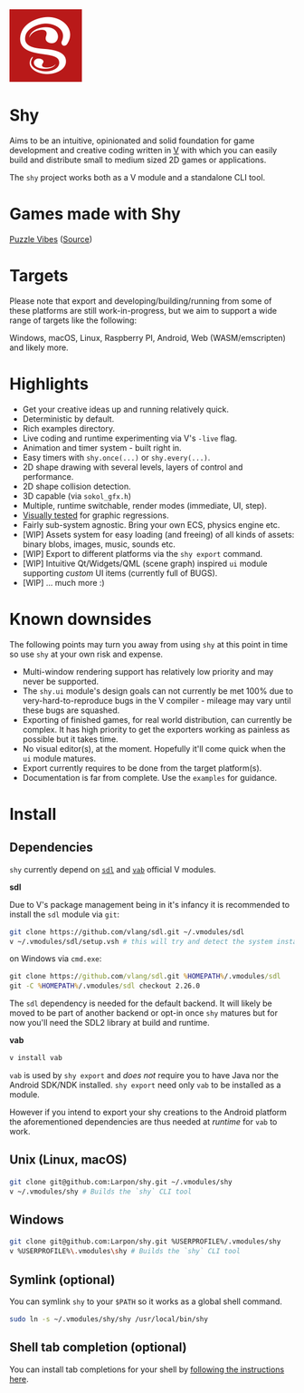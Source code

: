 <img src="shy.svg" width="128"/>

# Shy

Aims to be an intuitive, opinionated and solid foundation for game development and
creative coding written in [V](https://vlang.io) with which you can easily build and distribute small
to medium sized 2D games or applications.

The `shy` project works both as a V module and a standalone CLI tool.

# Games made with Shy

[Puzzle Vibes](https://blackgrain.itch.io/puzzle-vibes) ([Source](https://github.com/Larpon/puzzle_vibes))

# Targets

Please note that export and developing/building/running from some
of these platforms are still work-in-progress, but we aim to support
a wide range of targets like the following:

Windows, macOS, Linux, Raspberry PI, Android, Web (WASM/emscripten) and likely more.

# Highlights

* Get your creative ideas up and running relatively quick.
* Deterministic by default.
* Rich examples directory.
* Live coding and runtime experimenting via V's `-live` flag.
* Animation and timer system - built right in.
* Easy timers with `shy.once(...)` or `shy.every(...)`.
* 2D shape drawing with several levels, layers of control and performance.
* 2D shape collision detection.
* 3D capable (via `sokol_gfx.h`)
* Multiple, runtime switchable, render modes (immediate, UI, step).
* [Visually tested](https://github.com/Larpon/shy/blob/master/.github/workflows/ci_visual_tests.yml) for graphic regressions.
* Fairly sub-system agnostic. Bring your own ECS, physics engine etc.
* [WIP] Assets system for easy loading (and freeing) of all kinds of assets: binary blobs, images,
music, sounds etc.
* [WIP] Export to different platforms via the `shy export` command.
* [WIP] Intuitive Qt/Widgets/QML (scene graph) inspired `ui` module
  supporting *custom* UI items (currently full of BUGS).
* [WIP] ... much more :)

# Known downsides

The following points may turn you away from using `shy` at this point
in time so use `shy` at your own risk and expense.

* Multi-window rendering support has relatively low priority and may never be supported.
* The `shy.ui` module's design goals can not currently be met 100% due to
  very-hard-to-reproduce bugs in the V compiler - mileage may vary until these bugs are squashed.
* Exporting of finished games, for real world distribution, can currently be complex.
  It has high priority to get the exporters working as painless as possible but it takes time.
* No visual editor(s), at the moment. Hopefully it'll come quick when the `ui` module matures.
* Export currently requires to be done from the target platform(s).
* Documentation is far from complete. Use the `examples` for guidance.

# Install

## Dependencies

`shy` currently depend on [`sdl`](https://github.com/vlang/sdl.git) and [`vab`](https://github.com/vlang/vab.git) official V modules.

**sdl**

Due to V's package management being in it's infancy it is recommended to install
the `sdl` module via `git`:

```bash
git clone https://github.com/vlang/sdl.git ~/.vmodules/sdl
v ~/.vmodules/sdl/setup.vsh # this will try and detect the system installed version of SDL2
```
on Windows via `cmd.exe`:

```cmd
git clone https://github.com/vlang/sdl.git %HOMEPATH%/.vmodules/sdl
git -C %HOMEPATH%/.vmodules/sdl checkout 2.26.0
```

The `sdl` dependency is needed for the default backend. It will likely
be moved to be part of another backend or opt-in once `shy` matures
but for now you'll need the SDL2 library at build and runtime.

**vab**

```bash
v install vab
```

`vab` is used by `shy export` and *does not* require you to have Java nor
the Android SDK/NDK installed. `shy export` need only `vab` to be installed as a module.

However if you intend to export your shy creations to the Android platform the aforementioned
dependencies are thus needed at *runtime* for `vab` to work.

## Unix (Linux, macOS)
```bash
git clone git@github.com:Larpon/shy.git ~/.vmodules/shy
v ~/.vmodules/shy # Builds the `shy` CLI tool
```

## Windows
```bash
git clone git@github.com:Larpon/shy.git %USERPROFILE%/.vmodules/shy
v %USERPROFILE%\.vmodules\shy # Builds the `shy` CLI tool
```

## Symlink (optional)
You can symlink `shy` to your `$PATH` so it works as a global shell command.

```bash
sudo ln -s ~/.vmodules/shy/shy /usr/local/bin/shy
```

## Shell tab completion (optional)
You can install tab completions for your shell by [following the instructions
here](https://github.com/Larpon/shy/blob/fb26741/cmd/complete.v#L11-L38).
